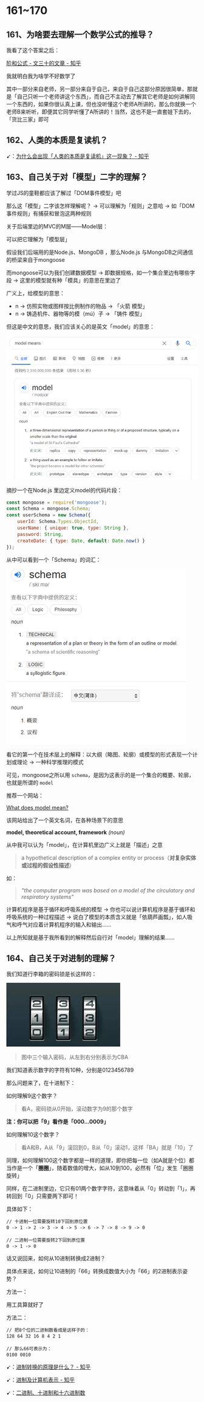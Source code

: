 # 161~170

## 161、为啥要去理解一个数学公式的推导？

我看了这个答案之后：

[阶和公式 - 文三十的文章 - 知乎](https://zhuanlan.zhihu.com/p/88704434) 

我就明白我为啥学不好数学了

其中一部分来自老师，另一部分来自于自己，来自于自己这部分原因很简单，那就是「自己只听一个老师讲这个东西」，而自己不主动去了解其它老师是如何讲解同一个东西的，如果你很认真上课，但也没听懂这个老师A所讲的，那么你就换一个老师B来听听，即便其它同学听懂了A所讲的！当然，这也不是一直套娃下去的，「货比三家」即可

## 162、人类的本质是复读机？

➹：[为什么会出现「人类的本质是复读机」这一现象？ - 知乎](https://www.zhihu.com/question/60779889)

## 163、自己关于对「模型」二字的理解？

学过JS的童鞋都应该了解过「DOM事件模型」吧

那么这「模型」二字该怎样理解呢？ -> 可以理解为「规则」之意哈 -> 如「DOM事件规则」有捕获和冒泡这两种规则

关于后端里边的MVC的M层——Model层：

可以把它理解为「模型层」

假设我们后端用的是Node.js、MongoDB ，那么Node.js 与MongoDB之间通信的桥梁来自于mongoose

而mongoose可以为我们创建数据模型 -> 即数据规格，如一个集合里边有哪些字段 -> 这里的模型就有种「模具」的意思在里边了

广义上，给模型的意思：

- n -> 仿照实物或图样按比例制作的物品 -> 「火箭 模型」
- n -> 铸造机件、器物等的模（mú）子 -> 「铸件 模型」

但这是中文的意思，我们应该关心的是英文「model」的意思：

![image-20200407125342728](assets/img/image-20200407125342728.png)

摘抄一个在Node.js 里边定义model的代码片段：

```js
const mongoose = require('mongoose');
const Schema = mongoose.Schema;
const userSchema = new Schema({
    userId: Schema.Types.ObjectId,
    userName: { unique: true, type: String },
    password: String,
    createDate: { type: Date, default: Date.now() }
});
```

从中可以看到一个「Schema」的词汇：

![image-20200407130128665](assets/img/image-20200407130128665.png)

看它的第一个在技术层上的解释：以大纲（略图、轮廓）或模型的形式表现一个计划或理论 -> 一种科学推理的模式

可见，mongoose之所以用 `schema`，是因为这表示的是一个集合的概要、轮廓，也就是所谓的 `model`

推荐一个网站：

[What does model mean?](https://www.definitions.net/definition/model)

该网站给出了一个英文名词，在各种场景下的意思

**model, theoretical account, framework** *(noun)*

从中我可以认为「model」，在计算机里边广义上就是「描述」之意

> a hypothetical description of a complex entity or process（**对复杂实体或过程的假设性描述**）

如：

> *"the computer program was based on a model of the* *circulatory* *and* *respiratory* *systems"*

计算机程序是基于循环和呼吸系统的模型 -> 你也可以说计算机程序是基于循环和呼吸系统的一种过程描述 -> 说白了模型的本质含义就是「依葫芦画瓢」，如人吸气和呼气对应着计算机程序的输入和输出……

以上所知就是基于我所看到的解释然后自行对「model」理解的结果……

## 164、自己关于对进制的理解？

我们知道行李箱的密码锁是长这样的：

![image-20200408121922933](assets/img/image-20200408121922933.png)

> 图中三个输入密码，从左到右分别表示为CBA

我们知道表示数字的字符有10种，分别是0123456789

那么问题来了，在十进制下：

如何理解9这个数字？

> 看A，密码锁从0开始，滚动数字为9的那个数字

**注：你可以把「9」看作是「000…0009」**

如何理解10这个数字？

> 看A和B，A从「9」滚回到0，B从「0」滚动1，这样「BA」就是「10」了

同理，如何理解100这个数字都是一样的道理，即你把每一位（如A就是个位）都当作是一个「**圈圈**」，随着数值的增大，如从10到100，必然有「位」发生「圈圈旋转」

同样，在二进制里边，它只有01两个数字字符，这意味着从「0」转动到「1」，再转回到「0」只需要两下即可！

具体如下：

```
// 十进制一位需要旋转10下回到原位置
0 -> 1 -> 2 -> 3 -> 4 -> 5 -> 6 -> 7 -> 8 -> 9 -> 0

// 二进制一位需要旋转2下回到原位置
0 -> 1 -> 0
```

话又说回来，如何从10进制转换成2进制？

具体点来说，如何让10进制的「66」转换成数值大小为「66」的2进制表示姿势？

方法一：

用工具算就好了

方法二：

```
// 把8个位的二进制数看成是这样子的：
128 64 32 16 8 4 2 1

// 那么66可表示为：
0100 0010
```

➹：[进制转换的原理是什么？ - 知乎](https://www.zhihu.com/question/20993504)

➹：[进制及计算机表示 - 知乎](https://zhuanlan.zhihu.com/p/24313237)

➹：[二进制、十进制和十六进制数](https://www.shuxuele.com/binary-decimal-hexadecimal.html)














